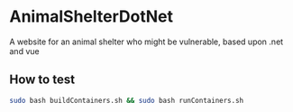 # AnimalShelterDotNet

A website for an animal shelter who might be vulnerable, based upon .net and vue 

## How to test
```bash
sudo bash buildContainers.sh && sudo bash runContainers.sh
```